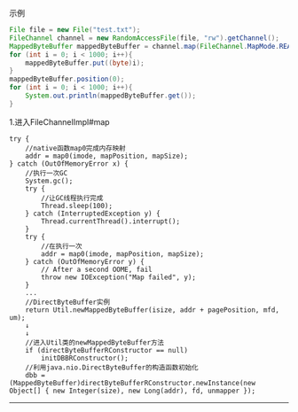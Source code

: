 示例

```java
File file = new File("test.txt");
FileChannel channel = new RandomAccessFile(file, "rw").getChannel();
MappedByteBuffer mappedByteBuffer = channel.map(FileChannel.MapMode.READ_WRITE, 0, 1000);
for (int i = 0; i < 1000; i++){
    mappedByteBuffer.put((byte)i);
}
mappedByteBuffer.position(0);
for (int i = 0; i < 1000; i++){
    System.out.println(mappedByteBuffer.get());
}
```

1.进入FileChannelImpl#map

    try {
        //native函数map0完成内存映射
        addr = map0(imode, mapPosition, mapSize);
    } catch (OutOfMemoryError x) {
        //执行一次GC
        System.gc();
        try {
            //让GC线程执行完成
            Thread.sleep(100);
        } catch (InterruptedException y) {
            Thread.currentThread().interrupt();
        }
        try {
            //在执行一次
            addr = map0(imode, mapPosition, mapSize);
        } catch (OutOfMemoryError y) {
            // After a second OOME, fail
            throw new IOException("Map failed", y);
        }
        ...
        //DirectByteBuffer实例
        return Util.newMappedByteBuffer(isize, addr + pagePosition, mfd, um);
        ↓
        ↓
        //进入Util类的newMappedByteBuffer方法
        if (directByteBufferRConstructor == null)
            initDBBRConstructor();
        //利用java.nio.DirectByteBuffer的构造函数初始化
        dbb = (MappedByteBuffer)directByteBufferRConstructor.newInstance(new Object[] { new Integer(size), new Long(addr), fd, unmapper });

---
